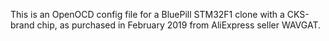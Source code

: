 This is an OpenOCD config file for a BluePill STM32F1 clone with a CKS-brand chip, as purchased in February 2019 from AliExpress seller WAVGAT.


